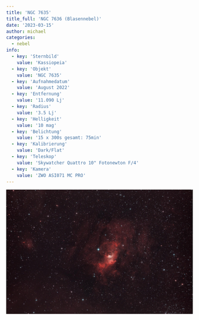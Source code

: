 ```yaml
---
title: 'NGC 7635'
title_full: 'NGC 7636 (Blasennebel)'
date: '2023-03-15'
author: michael
categories:
  - nebel
info:
  - key: 'Sternbild'
    value: 'Kassiopeia'
  - key: 'Objekt'
    value: 'NGC 7635'
  - key: 'Aufnahmedatum'
    value: 'August 2022'
  - key: 'Entfernung'
    value: '11.090 Lj'
  - key: 'Radius'
    value: '3.5 Lj'
  - key: 'Helligkeit'
    value: '10 mag'
  - key: 'Belichtung'
    value: '15 x 300s gesamt: 75min'
  - key: 'Kalibrierung'
    value: 'Dark/Flat'
  - key: 'Teleskop'
    value: 'Skywatcher Quattro 10" Fotonewton F/4'
  - key: 'Kamera'
    value: 'ZWO ASI071 MC PRO'
---
```


![NGC 7635](header.jpg 'NGC 7635')
